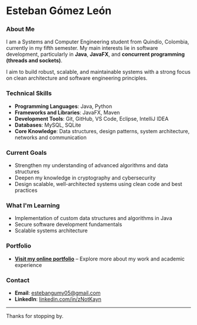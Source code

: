 # Esteban Gómez León

### About Me
I am a Systems and Computer Engineering student from Quindío, Colombia, currently in my fifth semester. My main interests lie in software development, particularly in **Java**, **JavaFX**, and **concurrent programming (threads and sockets)**.

I aim to build robust, scalable, and maintainable systems with a strong focus on clean architecture and software engineering principles.

### Technical Skills

- **Programming Languages**: Java, Python
- **Frameworks and Libraries**: JavaFX, Maven
- **Development Tools**: Git, GitHub, VS Code, Eclipse, IntelliJ IDEA
- **Databases**: MySQL, SQLite
- **Core Knowledge**: Data structures, design patterns, system architecture, networks and communication

### Current Goals

- Strengthen my understanding of advanced algorithms and data structures
- Deepen my knowledge in cryptography and cybersecurity
- Design scalable, well-architected systems using clean code and best practices

### What I'm Learning

- Implementation of custom data structures and algorithms in Java
- Secure software development fundamentals
- Scalable systems architecture

### Portfolio

- **[Visit my online portfolio](https://estebangmz666.github.io)** – Explore more about my work and academic experience

### Contact

- **Email**: estebangumy05@gmail.com  
- **LinkedIn**: [linkedin.com/in/zNotKayn](https://www.linkedin.com/in/zNotKayn)  

---

Thanks for stopping by.
